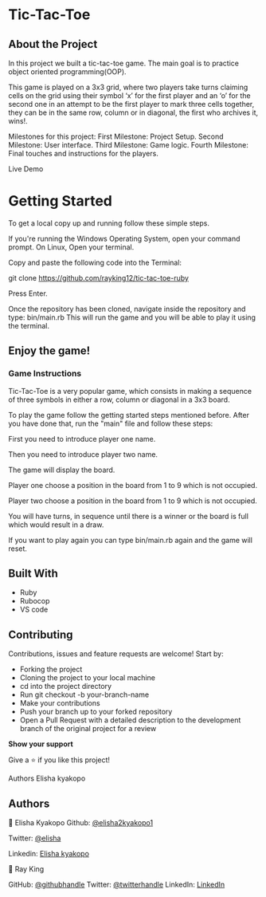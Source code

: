 # Tic-Tac-Toe
## About the Project
In this project we built a tic-tac-toe game. The main goal is to practice object oriented programming(OOP).

This game is played on a 3x3 grid, where two players take turns claiming cells on the grid using their symbol ‘x’ for the first player and an ‘o’ for the second one in an attempt to be the first player to mark three cells together, they can be in the same row, column or in diagonal, the first who archives it, wins!.

Milestones for this project:
First Milestone: Project Setup.
Second Milestone: User interface.
Third Milestone: Game logic.
Fourth Milestone: Final touches and instructions for the players.

Live Demo

# Getting Started
To get a local copy up and running follow these simple steps.

If you're running the Windows Operating System, open your command prompt. On Linux, Open your terminal.

Copy and paste the following code into the Terminal:

git clone https://github.com/rayking12/tic-tac-toe-ruby

Press Enter.

Once the repository has been cloned, navigate inside the repository and type: bin/main.rb This will run the game and you will be able to play it using the terminal.

## Enjoy the game!

### Game Instructions
Tic-Tac-Toe is a very popular game, which consists in making a sequence of three symbols in either a row, column or diagonal in a 3x3 board.

To play the game follow the getting started steps mentioned before. After you have done that, run the "main" file and follow these steps:

First you need to introduce player one name.

Then you need to introduce player two name.

The game will display the board.

Player one choose a position in the board from 1 to 9 which is not occupied.

Player two choose a position in the board from 1 to 9 which is not occupied.

You will have turns, in sequence until there is a winner or the board is full which would result in a draw.

If you want to play again you can type bin/main.rb again and the game will reset.

## Built With

- Ruby
- Rubocop
- VS code


## **Contributing**
Contributions, issues and feature requests are welcome! Start by:

- Forking the project
- Cloning the project to your local machine
- cd into the project directory
- Run git checkout -b your-branch-name
- Make your contributions
- Push your branch up to your forked repository
- Open a Pull Request with a detailed description to the development branch of the original project for a review

__Show your support__

Give a ⭐️ if you like this project!

Authors
Elisha kyakopo

## Authors

👤 Elisha Kyakopo
Github: [@elisha2kyakopo1](https://github.com/elisha2kyakopo1)

Twitter: [@elisha](https://twitter.com/elisha1k)

Linkedin: [Elisha kyakopo](https://www.linkedin.com/in/elisha-kyakopo-009aa3197/)


👤 Ray King

GitHub: [@githubhandle](https://github.com/rayking12)
Twitter: [@twitterhandle](https://twitter.com/_rayKing__)
LinkedIn: [LinkedIn](https://www.linkedin.com/in/king-ray-514b89133)
